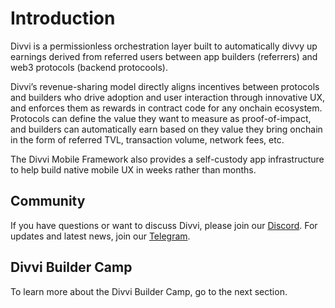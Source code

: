 # Introduction

Divvi is a permissionless orchestration layer built to automatically divvy up earnings derived from referred users between app builders (referrers) and web3 protocols (backend protocools).

Divvi’s revenue-sharing model directly aligns incentives between protocols and builders who drive adoption and user interaction through innovative UX, and enforces them as rewards in contract code for any onchain ecosystem. Protocols can define the value they want to measure as proof-of-impact, and builders can automatically earn based on they value they bring onchain in the form of referred TVL, transaction volume, network fees, etc.

The Divvi Mobile Framework also provides a self-custody app infrastructure to help build native mobile UX in weeks rather than months.

## Community

If you have questions or want to discuss Divvi, please join our [Discord](https://discord.gg/EaxZDhMuDn).
For updates and latest news, join our [Telegram](https://t.me/letsdivvi).

## Divvi Builder Camp

To learn more about the Divvi Builder Camp, go to the next section.